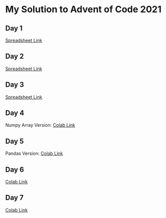 # My Solution to Advent of Code 2021


## Day 1

[Spreadsheet Link](https://docs.google.com/spreadsheets/d/1MkvBh5Vl2hhyutCBpno5L7WX3MinDvmqkIZ4Tt8s3o0/edit?usp=sharing)


## Day 2

[Spreadsheet Link](https://docs.google.com/spreadsheets/d/1_n3rawf2udb9ns_BLXgKXOkyqLzA_vj76PZL06byYGk/edit?usp=sharing)


## Day 3
[Spreadsheet Link](https://docs.google.com/spreadsheets/d/17tInDTdQo222huNx7Jqo40K94ZBu5V_8ky0GGdxrXSc/edit?usp=sharing)


## Day 4
Numpy Array Version: [Colab Link](https://colab.research.google.com/drive/1_1kzGpcgUWCVzT9vMiO7GvNTUZf1T_Wq?usp=sharing)


## Day 5

Pandas Version: [Colab Link](https://colab.research.google.com/drive/1iMjTGwTIJKDnDrprjKXXHxyrZvD7lfmx?usp=sharing)

## Day 6

[Colab Link](https://colab.research.google.com/drive/1IEe4JTb_toCPu2qcJ22FPa0uCwlYKDjT?usp=sharing)

## Day 7

[Colab Link](https://colab.research.google.com/drive/1unwWQXuRLKkz-1CIxivcqPSZkaEpcbQa?usp=sharing)
